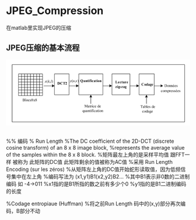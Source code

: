 # JPEG_Compression
在matlab里实现JPEG的压缩
## JPEG压缩的基本流程
![Jpegy压缩流程](graphe/1.png)
##
%% 编码
% Run Length
    %The DC coefficient of the 2D-DCT (discrete cosine transform) of an 8 x 8 image block,
    %represents the average value of the samples within the 8 x 8 block.
    %矩阵最左上角的是采样平均值 跟FFT一样 被称为 此矩阵的DC值 此矩阵剩余的值被称为AC值
    %采用 Run Length Encoding (sur les zéros)
    %从矩阵左上角的DC值开始蛇形读取值，因为低频信号集中在左上角
    %编码写法为 (x1,y1)B1(x2,y2)B2...
    %其中B1表示非0数的二进制编码 如 -4->011
    %x1指的是B1所指的数之前有多少个0
    %y1指的是B1二进制编码的长度
    
%Codage entropiaue (Huffman)
    %将之前Run Length 码中的(x,y)部分再次编码，B部分不动